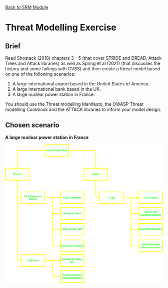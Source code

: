 [Back to SRM Module](../README.md)
# Threat Modelling Exercise
## Brief
Read Shostack (2018) chapters 3 – 5 (that cover STRIDE and DREAD, Attack Trees and Attack libraries) as well as Spring et al (2021) (that discusses the history and some failings with CVSS) and then create a threat model based on one of the following scenarios:

1. A large international airport based in the United States of America.
2. A large international bank based in the UK.
3. A large nuclear power station in France.

You should use the Threat modelling Manifesto, the OWASP Threat modelling Cookbook and the ATT&CK libraries to inform your model design.

## Chosen scenario
**A large nuclear power station in France**

![Threat model attack tree for Nuclear Power Station](./Assets/AttackTree2.png "Threat model attack tree for Nuclear Power Station")
